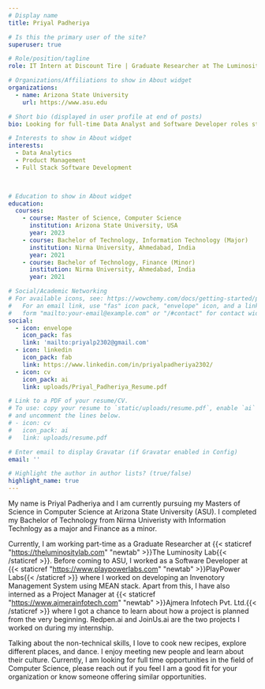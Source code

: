 ```yaml
---
# Display name
title: Priyal Padheriya

# Is this the primary user of the site?
superuser: true

# Role/position/tagline
role: IT Intern at Discount Tire | Graduate Researcher at The Luminosity Lab, ASU | Graduate Student, Computer Science

# Organizations/Affiliations to show in About widget
organizations:
  - name: Arizona State University
    url: https://www.asu.edu

# Short bio (displayed in user profile at end of posts)
bio: Looking for full-time Data Analyst and Software Developer roles starting from December 2023. Please reach out if you think I am a good fit at your organization.

# Interests to show in About widget
interests:
  - Data Analytics
  - Product Management
  - Full Stack Software Development 
    


# Education to show in About widget
education:
  courses:
    - course: Master of Science, Computer Science
      institution: Arizona State University, USA
      year: 2023
    - course: Bachelor of Technology, Information Technology (Major)
      institution: Nirma University, Ahmedabad, India
      year: 2021
    - course: Bachelor of Technology, Finance (Minor)
      institution: Nirma University, Ahmedabad, India
      year: 2021

# Social/Academic Networking
# For available icons, see: https://wowchemy.com/docs/getting-started/page-builder/#icons
#   For an email link, use "fas" icon pack, "envelope" icon, and a link in the
#   form "mailto:your-email@example.com" or "/#contact" for contact widget.
social:
  - icon: envelope
    icon_pack: fas
    link: 'mailto:priyalp2302@gmail.com'
  - icon: linkedin
    icon_pack: fab
    link: https://www.linkedin.com/in/priyalpadheriya2302/
  - icon: cv
    icon_pack: ai
    link: uploads/Priyal_Padheriya_Resume.pdf

# Link to a PDF of your resume/CV.
# To use: copy your resume to `static/uploads/resume.pdf`, enable `ai` icons in `params.toml`,
# and uncomment the lines below.
# - icon: cv
#   icon_pack: ai
#   link: uploads/resume.pdf

# Enter email to display Gravatar (if Gravatar enabled in Config)
email: ''

# Highlight the author in author lists? (true/false)
highlight_name: true
---
```


My name is Priyal Padheriya and I am currently pursuing my Masters of Science in Computer Science at Arizona State University (ASU). I completed my Bachelor of Technology from Nirma Univeristy with Information Technlogy as a major and Finance as a minor.

Currently, I am working part-time as a Graduate Researcher at {{< staticref "https://theluminositylab.com" "newtab" >}}The Luminosity Lab{{< /staticref >}}. Before coming to ASU, I worked as a Software Developer at {{< staticref "https://www.playpowerlabs.com" "newtab" >}}PlayPower Labs{{< /staticref >}} where I worked on developing an Invenotory Management System using MEAN stack. Apart from this, I have also interned as a Project Manager at {{< staticref "https://www.ajmerainfotech.com" "newtab" >}}Ajmera Infotech Pvt. Ltd.{{< /staticref >}} where I got a chance to learn about how a project is planned from the very beginning. Redpen.ai and JoinUs.ai are the two projects I worked on during my internship.

Talking about the non-technical skills, I love to cook new recipes, explore different places, and dance. I enjoy meeting new people and learn about their culture. Currently, I am looking for full time opportunities in the field of Computer Science, please reach out if you feel I am a good fit for your organization or know someone offering similar opportunities.

